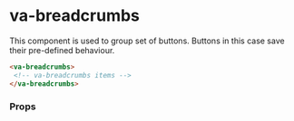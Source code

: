 # va-breadcrumbs

This component is used to group set of buttons. Buttons in this case save their pre-defined behaviour.

```html
<va-breadcrumbs>
 <!-- va-breadcrumbs items -->
</va-breadcrumbs>
```  

### Props

